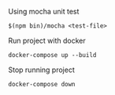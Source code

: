 Using mocha unit test

    $(npm bin)/mocha <test-file>

Run project with docker

    docker-compose up --build

Stop running project

    docker-compose down
